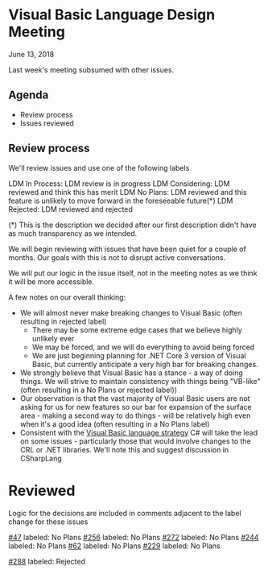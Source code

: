 # Visual Basic Language Design Meeting

June 13, 2018

Last week's meeting subsumed with other issues.

## Agenda

* Review process
* Issues reviewed

## Review process

We'll review issues and use one of the following labels

LDM In Process: LDM review is in progress
LDM Considering: LDM reviewed and think this has merit
LDM No Plans: LDM reviewed and this feature is unlikely to move forward in the foreseeable future(*)
LDM Rejected: LDM reviewed and rejected

(*) This is the description we decided after our first description didn't have as much transparency as we intended.

We will begin reviewing with issues that have been quiet for a couple of months. Our goals with this  is not to disrupt active conversations.

We will put our logic in the issue itself, not in the meeting notes as we think it will be more accessible.

A few notes on our overall thinking:

* We will almost never make breaking changes to Visual Basic (often resulting in rejected label)
  * There may be some extreme edge cases that we believe highly unlikely ever
  * We may be forced, and we will do everything to avoid being forced
  * We are just beginning planning for .NET Core 3 version of Visual Basic, but currently anticipate a very high bar for breaking changes.
* We strongly believe that Visual Basic has a stance - a way of doing things. We will strive to maintain consistency with things being "VB-like" (often resulting in a No Plans or rejected label))
* Our observation is that the vast majority of Visual Basic users are not asking for us for new features so our bar for expansion of the surface area - making a second way to do things - will be relatively high even when it's a good idea (often resulting in a No Plans label)
* Consistent with the [Visual Basic language strategy](https://blogs.msdn.microsoft.com/dotnet/2017/02/01/the-net-language-strategy/) C# will take the lead on some issues - particularly those that would involve changes to the CRL or .NET libraries. We'll note this and suggest discussion in CSharpLang

# Reviewed

Logic for the decisions are included in comments adjacent to the label change for these issues

[#47](https://github.com/dotnet/vblang/issues/47) labeled: No Plans
[#256](https://github.com/dotnet/vblang/issues/256) labeled: No Plans
[#272](https://github.com/dotnet/vblang/issues/272) labeled: No Plans
[#244](https://github.com/dotnet/vblang/issues/244) labeled: No Plans
[#62](https://github.com/dotnet/vblang/issues/62) labeled: No Plans
[#229](https://github.com/dotnet/vblang/issues/229) labeled: No Plans

[#288](https://github.com/dotnet/vblang/issues/288) labeled: Rejected

